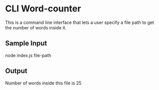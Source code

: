 # CLI Word-counter

This is a command line interface that lets a user specify a file path to get the number of words inside it.

## Sample Input

node index.js file-path

## Output 

Number of words inside this file is 25

